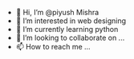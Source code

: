 - 👋 Hi, I’m @piyush Mishra
- 👀 I’m interested in web designing
- 🌱 I’m currently learning python
- 💞️ I’m looking to collaborate on ...
- 📫 How to reach me ...

<!---
piyushkrm/piyushkrm is a ✨ special ✨ repository because its `README.md` (this file) appears on your GitHub profile.
You can click the Preview link to take a look at your changes.
--->
